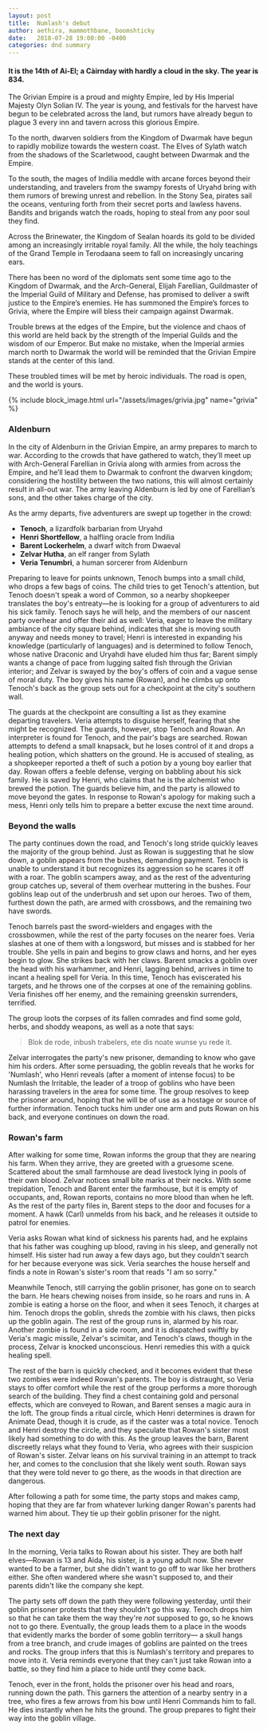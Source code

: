 ```yaml
---
layout: post
title:  Numlash's debut
author: aethira, mammothbane, boomshticky
date:   2018-07-28 19:00:00 -0400
categories: dnd summary
---
```


#### It is the 14th of Ai-El; a Càirnday with hardly a cloud in the sky. The year is 834.

The Grivian Empire is a proud and mighty Empire, led by His Imperial Majesty Olyn Solian IV. The year is young,
and festivals for the harvest have begun to be celebrated across the land,  but rumors have already begun to
plague 3 every inn and tavern across this glorious Empire.

To the north, dwarven soldiers from the Kingdom of Dwarmak have begun to rapidly mobilize towards the western
coast. The Elves of Sylath watch from the shadows of the Scarletwood, caught between Dwarmak and the Empire.

To the south, the mages of Indilia meddle with arcane forces beyond their understanding, and travelers from the
swampy forests of Uryahd bring with them rumors of brewing unrest and rebellion. In the Stony Sea, pirates sail
the oceans, venturing forth from their secret ports and lawless havens. Bandits and brigands watch the roads,
hoping to steal from any poor soul they find.

Across the Brinewater, the Kingdom of Sealan hoards its gold to be divided among an increasingly irritable royal
family. All the while, the holy teachings of the Grand Temple in Terodaana seem to fall on increasingly uncaring
ears.

There has been no word of the diplomats sent some time ago to the Kingdom of Dwarmak, and the Arch-General,
Elijah Farellian, Guildmaster of the Imperial Guild of Military and Defense, has promised to deliver a swift
justice to the Empire’s enemies. He has summoned the Empire’s forces to Grivia, where the Empire will bless
their campaign against Dwarmak.

Trouble brews at the edges of the Empire, but the violence and chaos of this world are held back by the strength
of the Imperial Guilds and the wisdom of our Emperor. But make no mistake, when the Imperial armies march north
to Dwarmak the world will be reminded that the Grivian Empire stands at the center of this land.

These troubled times will be met by heroic individuals. The road is open, and the world is yours.

{% include block_image.html url="/assets/images/grivia.jpg" name="grivia" %}


### Aldenburn
In the city of Aldenburn in the Grivian Empire, an army prepares to march to war. According to the crowds that have
gathered to watch, they’ll meet up with Arch-General Farellian in Grivia along with armies from across the Empire, and
he’ll lead them to Dwarmak to confront the dwarven kingdom; considering the hostility between the two nations, this will
almost certainly result in all-out war. The army leaving Aldenburn is led by one of Farellian’s sons, and the other 
takes charge of the city.

As the army departs, five adventurers are swept up together in the crowd:

- **Tenoch**, a lizardfolk barbarian from Uryahd
- **Henri Shortfellow**, a halfling oracle from Indilia
- **Barent Lockerhelm**, a dwarf witch from Dwaeval
- **Zelvar Hutha**, an elf ranger from Sylath
- **Veria Tenumbri**, a human sorcerer from Aldenburn

Preparing to leave for points unknown, Tenoch bumps into a small child, who drops a few bags of coins. The child tries
to get Tenoch's attention, but Tenoch doesn't speak a word of Common, so a nearby shopkeeper translates the boy's
entreaty&mdash;he is looking for a group of adventurers to aid his sick family. Tenoch says he will help, and the 
members of our nascent party overhear and offer their aid as well: Veria, eager to leave the military ambiance 
of the city square behind, indicates that she is moving south anyway and needs money to travel; Henri is interested in
expanding his knowledge (particularly of languages) and is determined to follow Tenoch, whose native Draconic and Uryahdi
have eluded him thus far; Barent simply wants a change of pace from lugging salted fish through the Grivian interior; 
and Zelvar is swayed by the boy's offers of coin and a vague sense of moral duty. The boy gives his name (Rowan),
and he climbs up onto Tenoch's back as the group sets out for a checkpoint at the city's southern wall.

The guards at the checkpoint are consulting a list as they examine departing travelers. Veria attempts to disguise
herself, fearing that she might be recognized. The guards, however, stop Tenoch and Rowan. An interpreter is found for
Tenoch, and the pair's bags are searched. Rowan attempts to defend a small knapsack, but he loses control of it and drops 
a healing potion, which shatters on the ground. He is accused of stealing, as a shopkeeper reported a theft of such a
potion by a young boy earlier that day. Rowan offers a feeble defense, verging on babbling about his sick family. He is 
saved by Henri, who claims that he is the alchemist who brewed the potion. The guards believe him, and the party is
allowed to move beyond the gates. In response to Rowan's apology for making such a mess, Henri only tells him to prepare
a better excuse the next time around.


### Beyond the walls
The party continues down the road, and Tenoch's long stride quickly leaves the majority of the group behind. Just as Rowan
is suggesting that he slow down, a goblin appears from the bushes, demanding payment. Tenoch is unable to understand it
but recognizes its aggression so he scares it off with a roar. The goblin scampers away, and as the rest of the
adventuring group catches up, several of them overhear muttering in the bushes. Four goblins leap out of the underbrush
and set upon our heroes. Two of them, furthest down the path, are armed with crossbows, and the remaining two have
swords.

Tenoch barrels past the sword-wielders and engages with the crossbowmen, while the rest of the party focuses on the
nearer foes. Veria slashes at one of them with a longsword, but misses and is stabbed for her trouble. She yells in pain
and begins to grow claws and horns, and her eyes begin to glow. She strikes back with her claws. Barent smacks a goblin 
over the head with his warhammer, and Henri, lagging behind, arrives in time to incant a healing spell for Veria. In 
this time, Tenoch has eviscerated his targets, and he throws one of the corpses at one of the remaining goblins. Veria 
finishes off her enemy, and the remaining greenskin surrenders, terrified.

The group loots the corpses of its fallen comrades and find some gold, herbs, and shoddy weapons, as well as a note that
says:

> Blok de rode, inbush trabelers, ete dis noate wunse yu rede it.

Zelvar interrogates the party's new prisoner, demanding to know who gave him his orders. After some persuading,
the goblin reveals that he works for 'Numlash', who Henri reveals (after a moment of intense focus) to be Numlash the
Irritable, the leader of a troop of goblins who have been harassing travelers in the area for some time. The group
resolves to keep the prisoner around, hoping that he will be of use as a hostage or source of further information. 
Tenoch tucks him under one arm and puts Rowan on his back, and everyone continues on down the road.


### Rowan's farm
After walking for some time, Rowan informs the group that they are nearing his farm. When they arrive, they are greeted
with a gruesome scene. Scattered about the small farmhouse are dead livestock lying in pools of their own blood. Zelvar
notices small bite marks at their necks. With some trepidation, Tenoch and Barent enter the farmhouse, but it is empty
of occupants, and, Rowan reports, contains no more blood than when he left. As the rest of the party files in, Barent
steps to the door and focuses for a moment. A hawk (Carl) unmelds from his back, and he releases it outside to patrol
for enemies.

Veria asks Rowan what kind of sickness his parents had, and he explains that his father was coughing up blood, raving in
his sleep, and generally not himself. His sister had run away a few days ago, but they couldn't search for her because
everyone was sick. Veria searches the house herself and finds a note in Rowan's sister's room that reads "I am so sorry."

Meanwhile Tenoch, still carrying the goblin prisoner, has gone on to search the barn. He hears chewing noises from
inside, so he roars and runs in. A zombie is eating a horse on the floor, and when it sees Tenoch, it charges at him.
Tenoch drops the goblin, shreds the zombie with his claws, then picks up the goblin again. The rest of the group runs in,
alarmed by his roar. Another zombie is found in a side room, and it is dispatched swiftly by Veria's magic missile, 
Zelvar's scimitar, and Tenoch's claws, though in the process, Zelvar is knocked unconscious. Henri remedies this with
a quick healing spell.

The rest of the barn is quickly checked, and it becomes evident that these two zombies were indeed Rowan's parents. The
boy is distraught, so Veria stays to offer comfort while the rest of the group performs a more thorough search of the
building. They find a chest containing gold and personal effects, which are conveyed to Rowan, and Barent senses a
magic aura in the loft. The group finds a ritual circle, which Henri determines is drawn for Animate Dead, though it is
crude, as if the caster was a total novice. Tenoch and Henri destroy the circle, and they speculate that Rowan's
sister most likely had something to do with this. As the group leaves the barn, Barent discreetly relays what they found
to Veria, who agrees with their suspicion of Rowan's sister. Zelvar leans on his survival training in an attempt to track
her, and comes to the conclusion that she likely went south. Rowan says that they were told never to go there, as the
woods in that direction are dangerous.

After following a path for some time, the party stops and makes camp, hoping that they are far from whatever lurking
danger Rowan's parents had warned him about. They tie up their goblin prisoner for the night.


### The next day
In the morning, Veria talks to Rowan about his sister. They are both half elves&mdash;Rowan is 13 and Aida, his sister,
is a young adult now. She never wanted to be a farmer, but she didn't want to go off to war like her brothers either.
She often wandered where she wasn't supposed to, and their parents didn't like the company she kept.

The party sets off down the path they were following yesterday, until their goblin prisoner protests that they shouldn't
go this way. Tenoch drops him so that he can take them the way they're *not* supposed to go, so he knows not to go there.
Eventually, the group leads them to a place in the woods that evidently marks the border of some goblin territory&mdash;
a skull hangs from a tree branch, and crude images of goblins are painted on the trees and rocks. The group infers that
this is Numlash's territory and prepares to move into it. Veria reminds everyone that they can't just take Rowan into a
battle, so they find him a place to hide until they come back.

Tenoch, ever in the front, holds the prisoner over his head and roars, running down the path. This garners the attention
of a nearby sentry in a tree, who fires a few arrows from his bow until Henri Commands him to fall. He dies instantly
when he hits the ground. The group prepares to fight their way into the goblin village.
